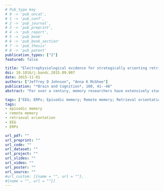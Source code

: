 ```yaml
---
# Pub_type key
# 0 -> 'pub_uncat',
# 1 -> 'pub_conf',
# 2 -> 'pub_journal',
# 3 -> 'pub_preprint',
# 4 -> 'pub_report',
# 5 -> 'pub_book'
# 6 -> 'pub_book_section'
# 7 -> 'pub_thesis'
# 8 -> 'pub_patent'
publication_types: ["2"]
featured: false

title: "Electrophysiological evidence for strategically orienting retrieval toward the specific age of a memory"
doi: 10.1016/j.bandc.2015.09.007
date: 2015-11-01
authors: ["Jeffrey D Johnson", "Anna K McGhee"]
publication: "*Brain and Cognition*, 100, 41--48"
abstract: "For over a century, memory researchers have extensively studied the differences between retrieving memories that were encoded in the remote past as opposed to recently. Although this work has largely focused on the changes that these memory traces undergo over time, an unexplored issue is whether retrieval attempts and other strategic processes might be differentially oriented in order to effectively access memories of different ages. The current study addressed this issue by instructing participants to retrieve words that were encoded either one week (remote) or about 30 minutes earlier (recent). To maximize the possibility that participants adopted distinct retrieval orientations, separate blocks of the memory test employed exclusion task procedures in which the words from only one encoding period were targeted at a given time, in the face of distractors from the other period. Event-related potentials (ERPs) elicited by correctly-rejected new items were contrasted to minimize confounding effects of retrieval success. The new-item ERPs revealed differences according to the targeted week, such that the ERPs over posterior scalp were more positive-going for the recent compared to remote blocks. Furthermore, using multiple methods, these ERP effects were dissociated from differences in difficulty across the two conditions. The findings provide novel evidence that knowledge about when a memory was initially encoded leads to differences in the adoption of retrieval processing strategies."

tags: ["EEG; ERPs; Episodic memory; Remote memory; Retrieval orientation"]
tags: 
- episodic memory
- remote memory
- retrieval orientation
- EEG
- ERPs

url_pdf: ""
url_preprint: ""
url_code: ""
url_dataset: ""
url_project: ""
url_slides: ""
url_video: ""
url_poster: ""
url_source: ""
#url_custom: [{name = "", url = ""},
#{name = "", url = ""}]
---
```


